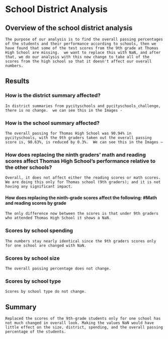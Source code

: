 # School District Analysis
## Overview of the school district analysis
    The purpose of our analysis is to find the overall passing percentages of the students and their performance according to schools, then we have found that some of the test scores from the 9th grade at Thomas High School are missing.  we want to replace this with NaN, and after that, we do our analysis with this new change to take all of the scores from the high school so that it doesn't affect our overall numbers.
  
## Results
### How is the district summary affected?
    In district summaries from pycityschools and pycityschools_challenge, there is no change.  we can see this in the Images -

### How is the school summary affected?

    The overall passing for Thomas High School was 90.94% in pycityschools, with the 9th graders taken out the overall passing score is, 90.63%, is reduced by 0.3%.  We can see this in the Images –


### How does replacing the ninth graders’ math and reading scores affect Thomas High School’s performance relative to the other schools?

    Overall, it does not affect either the reading scores or math scores. We are doing this only for Thomas school (9th graders); and it is not having any significant impact.

#### How does replacing the ninth-grade scores affect the following: #Math and reading scores by grade

    The only difference now between the scores is that under 9th graders who attended Thomas High School it shows a NaN.

### Scores by school spending

    The numbers stay nearly identical since the 9th graders scores only for one school are changed with NaN.

### Scores by school size

    The overall passing percentage does not change.

### Scores by school type

    Scores by school type do not change.

## Summary

    Replaced the scores of the 9th-grade students only for one school has not much changed in overall look. Making the values NaN would have little effect on the size, district, spending, and the overall passing percentage of the students.


